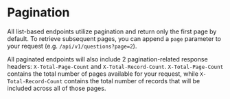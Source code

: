 # Pagination

All list-based endpoints utilize pagination and return only the first page by default. To retrieve subsequent pages, you can append a `page` parameter to your request (e.g. `/api/v1/questions?page=2`).

All paginated endpoints will also include 2 pagination-related response headers: `X-Total-Page-Count` and `X-Total-Record-Count`. `X-Total-Page-Count` contains the total number of pages available for your request, while `X-Total-Record-Count` contains the total number of records that will be included across all of those pages.
